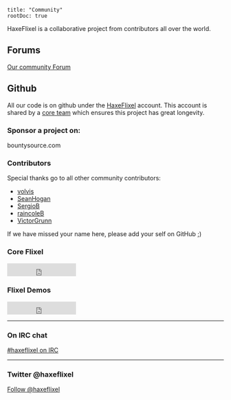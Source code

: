 ```
title: "Community"
rootDoc: true
```

HaxeFlixel is a collaborative project from contributors all over the world.

## Forums

[Our community Forum](http://forum.haxeflixel.com)

## Github

All our code is on github under the [HaxeFlixel](http://github.com/haxeflixel) account.
This account is shared by a [core team](https://github.com/HaxeFlixel?tab=members) which ensures this project has great longevity.

### Sponsor a project on:

bountysource.com

### Contributors

Special thanks go to all other community contributors:

- [volvis](https://github.com/volvis)
- [SeanHogan](https://github.com/SeanHogan)
- [SergioB](https://github.com/SergioB)
- [raincoleB](https://github.com/raincoleB)
- [VictorGrunn](https://github.com/VictorGrunn)

If we have missed your name here, please add your self on GitHub ;)

### Core Flixel

<iframe width="160px" scrolling="0" height="30px" frameborder="0"
allowtransparency="true"
src="http://ghbtns.com/github-btn.html?user=HaxeFlixel&amp;repo=flixel&amp;type=watch&amp;count=true&amp;size=large"></iframe>

### Flixel Demos

<iframe width="160px" scrolling="0" height="30px" frameborder="0"
allowtransparency="true"
src="http://ghbtns.com/github-btn.html?user=HaxeFlixel&amp;repo=flixel-demos&amp;type=watch&amp;count=true&amp;size=large"></iframe>

----

### On IRC chat

[#haxeflixel on IRC](irc://chat.freenode.net/#haxeflixel)

----

### Twitter @haxeflixel

<a href="https://twitter.com/haxeflixel" class="twitter-follow-button" data-show-count="true" data-lang="en" data-size="large">Follow @haxeflixel</a>

<script>!function(d,s,id){var js,fjs=d.getElementsByTagName(s)[0];if(!d.getElementById(id)){js=d.createElement(s);js.id=id;js.src="//platform.twitter.com/widgets.js";fjs.parentNode.insertBefore(js,fjs);}}(document,"script","twitter-wjs");</script>

<!-- <iframe src="//jrvis.com/red-dwarf/api/button?user=haxeflixel&repo=flixel&type=map&count=true" allowtransparency="true" frameborder="0" scrolling="0"></iframe> -->